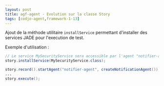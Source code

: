 ```yaml
---
layout: post
title: agf-agent - Evolution sur la classe Story
tags: [codjo-agent,framework-1-13]
---
```

Ajout de la méthode utilitaire ```installService``` permettant d'installer des services JADE pour l'execution de test.

Exemple d'utilisation : 
```java
// Le service MySecurityService sera accessible par l'agent "notifier-agent"
story.installService(MySecurityService.class);

story.record().startAgent("notifier-agent", createNotificationAgent());
...
story.execute();
```
